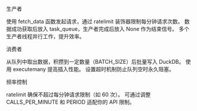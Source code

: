 生产者

使用 fetch_data 函数发起请求，通过 ratelimit 装饰器限制每分钟请求次数。
数据成功获取后放入 task_queue，生产者完成后放入 None 作为结束信号。
多个生产者线程并行工作，提升效率。

消费者

从队列中取出数据，积攒到一定数量（BATCH_SIZE）后批量写入 DuckDB。
使用 executemany 提高插入性能。
设置超时机制防止队列空时永久阻塞。

频率控制

ratelimit 确保不超过每分钟请求限制（如 60 次）。
可通过调整 CALLS_PER_MINUTE 和 PERIOD 适配你的 API 限制。